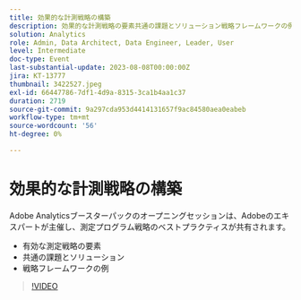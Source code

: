 ```yaml
---
title: 効果的な計測戦略の構築
description: 効果的な計測戦略の要素共通の課題とソリューション戦略フレームワークの例
solution: Analytics
role: Admin, Data Architect, Data Engineer, Leader, User
level: Intermediate
doc-type: Event
last-substantial-update: 2023-08-08T00:00:00Z
jira: KT-13777
thumbnail: 3422527.jpeg
exl-id: 66447786-7df1-4d9a-8315-3ca1b4aa1c37
duration: 2719
source-git-commit: 9a297cda953d4414131657f9ac84580aea0eabeb
workflow-type: tm+mt
source-wordcount: '56'
ht-degree: 0%

---
```


# 効果的な計測戦略の構築

Adobe Analyticsブースターパックのオープニングセッションは、Adobeのエキスパートが主催し、測定プログラム戦略のベストプラクティスが共有されます。

* 有効な測定戦略の要素
* 共通の課題とソリューション
* 戦略フレームワークの例

>[!VIDEO](https://video.tv.adobe.com/v/3422527/?learn=on)
